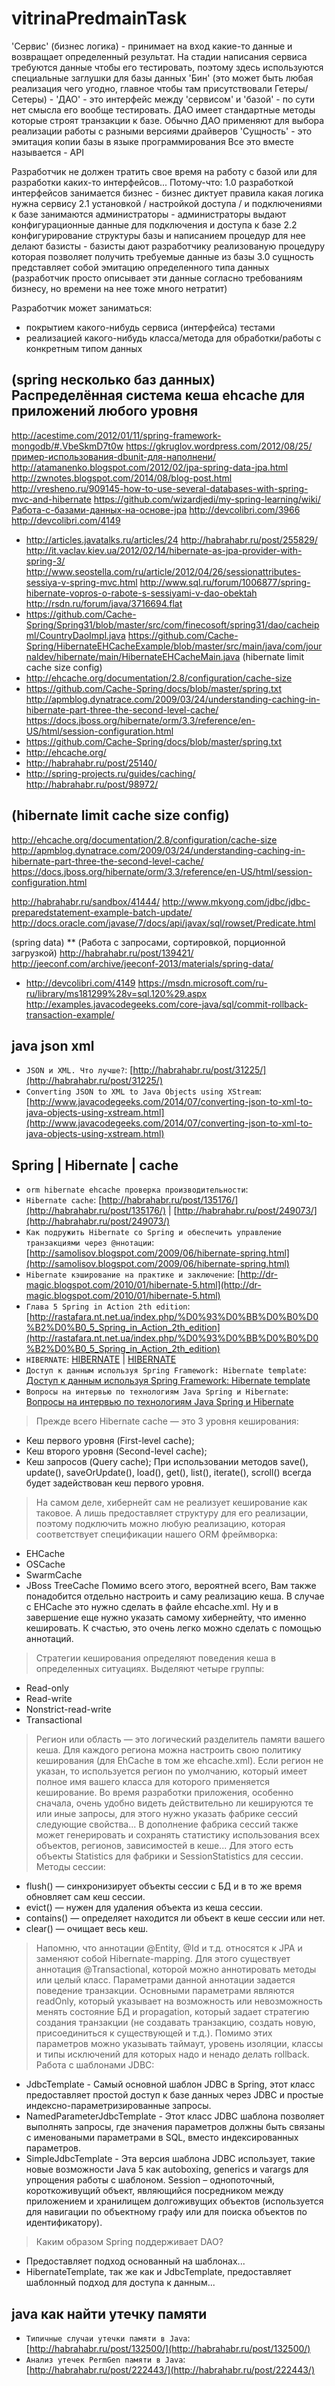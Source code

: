vitrinaPredmainTask
===================

'Сервис' (бизнес логика) - принимает на вход какие-то данные и возвращает определенный результат. На стадии написания сервиса требуются данные чтобы его тестировать, поэтому здесь используются специальные заглушки для базы данных
'Бин' (это может быть любая реализация чего угодно, главное чтобы там присутствовали Гетеры/Сетеры) -
'ДАО' - это интерфейс между 'сервисом' и 'базой' - по сути нет смысла его вообще тестировать. ДАО имеет стандартные методы которые строят транзакции к базе. Обычно ДАО применяют для выбора реализации работы с разными версиями драйверов
'Сущность' - это эмитация копии базы в языке программирования
Все это вместе называется - API


Разработчик не должен тратить свое время на работу с базой или для разработки каких-то интерфейсов...
Потому-что:
1.0 разработкой интерфейсов занимается бизнес - бизнес диктует правила какая логика нужна сервису
2.1 установкой / настройкой доступа / и подключениями к базе занимаются администраторы - администраторы выдают конфигурационные данные для подключения и доступа к базе
2.2 конфигурирование структуры базы и написанием процедур для нее делают базисты - базисты дают разработчику реализованую процедуру которая позволяет получить требуемые данные из базы
3.0 сущность представляет собой эмитацию определенного типа данных (разработчик просто описывает эти данные согласно требованиям бизнесу, но времени на нее тоже много нетратит)

Разработчик может заниматься:
- покрытием какого-нибудь сервиса (интерфейса) тестами
- реализацией какого-нибудь класса/метода для обработки/работы с конкретным типом данных



(spring несколько баз данных) Распределённая система кеша ehcache для приложений любого уровня
---
http://acestime.com/2012/01/11/spring-framework-mongodb/#.VbeSkmD7t0w
https://gkruglov.wordpress.com/2012/08/25/пример-использования-dbunit-для-наполнени/
http://atamanenko.blogspot.com/2012/02/jpa-spring-data-jpa.html
http://zwnotes.blogspot.com/2014/08/blog-post.html
http://vresheno.ru/909145-how-to-use-several-databases-with-spring-mvc-and-hibernate
https://github.com/wizardjedi/my-spring-learning/wiki/Работа-с-базами-данных-на-основе-jpa
http://devcolibri.com/3966
http://devcolibri.com/4149
* http://articles.javatalks.ru/articles/24
http://habrahabr.ru/post/255829/
http://it.vaclav.kiev.ua/2012/02/14/hibernate-as-jpa-provider-with-spring-3/
http://www.seostella.com/ru/article/2012/04/26/sessionattributes-sessiya-v-spring-mvc.html
http://www.sql.ru/forum/1006877/spring-hibernate-vopros-o-rabote-s-sessiyami-v-dao-obektah
http://rsdn.ru/forum/java/3716694.flat
* https://github.com/Cache-Spring/Spring31/blob/master/src/com/finecosoft/spring31/dao/cacheipml/CountryDaoImpl.java
https://github.com/Cache-Spring/HibernateEHCacheExample/blob/master/src/main/java/com/journaldev/hibernate/main/HibernateEHCacheMain.java
(hibernate limit cache size config)
* http://ehcache.org/documentation/2.8/configuration/cache-size
* https://github.com/Cache-Spring/docs/blob/master/spring.txt
http://apmblog.dynatrace.com/2009/03/24/understanding-caching-in-hibernate-part-three-the-second-level-cache/
https://docs.jboss.org/hibernate/orm/3.3/reference/en-US/html/session-configuration.html
* https://github.com/Cache-Spring/docs/blob/master/spring.txt
* http://ehcache.org/
* http://habrahabr.ru/post/25140/
* http://spring-projects.ru/guides/caching/
http://habrahabr.ru/post/98972/

(hibernate limit cache size config)
-----
http://ehcache.org/documentation/2.8/configuration/cache-size
http://apmblog.dynatrace.com/2009/03/24/understanding-caching-in-hibernate-part-three-the-second-level-cache/
https://docs.jboss.org/hibernate/orm/3.3/reference/en-US/html/session-configuration.html


http://habrahabr.ru/sandbox/41444/
http://www.mkyong.com/jdbc/jdbc-preparedstatement-example-batch-update/
http://docs.oracle.com/javase/7/docs/api/javax/sql/rowset/Predicate.html

(spring data)
** (Работа с запросами, сортировкой, порционной загрузкой) http://habrahabr.ru/post/139421/
http://jeeconf.com/archive/jeeconf-2013/materials/spring-data/
* http://devcolibri.com/4149
https://msdn.microsoft.com/ru-ru/library/ms181299%28v=sql.120%29.aspx
http://examples.javacodegeeks.com/core-java/sql/commit-rollback-transaction-example/



java json xml
---

* `JSON и XML. Что лучше?`: [http://habrahabr.ru/post/31225/](http://habrahabr.ru/post/31225/)
* `Converting JSON to XML to Java Objects using XStream`: [http://www.javacodegeeks.com/2014/07/converting-json-to-xml-to-java-objects-using-xstream.html](http://www.javacodegeeks.com/2014/07/converting-json-to-xml-to-java-objects-using-xstream.html)

Spring | Hibernate | cache
---
* `orm hibernate ehcache проверка производительности`:
* `Hibernate cache`: [http://habrahabr.ru/post/135176/](http://habrahabr.ru/post/135176/) | [http://habrahabr.ru/post/249073/](http://habrahabr.ru/post/249073/)
* `Как подружить Hibernate со Spring и обеспечить управление транзакциями через @ннотации`: [http://samolisov.blogspot.com/2009/06/hibernate-spring.html](http://samolisov.blogspot.com/2009/06/hibernate-spring.html)
* `Hibernate кэширование на практике и заключение`: [http://dr-magic.blogspot.com/2010/01/hibernate-5.html](http://dr-magic.blogspot.com/2010/01/hibernate-5.html)
* `Глава 5 Spring in Action 2th edition`: [http://rastafara.nt.net.ua/index.php/%D0%93%D0%BB%D0%B0%D0%B2%D0%B0_5_Spring_in_Action_2th_edition](http://rastafara.nt.net.ua/index.php/%D0%93%D0%BB%D0%B0%D0%B2%D0%B0_5_Spring_in_Action_2th_edition)
* `HIBERNATE`: [HIBERNATE](http://www.google.com.ua/url?sa=t&rct=j&q=&esrc=s&frm=1&source=web&cd=10&cad=rja&uact=8&ved=0CF4QFjAJahUKEwiV9LWd5KvHAhUkpnIKHeiIA_c&url=http%3A%2F%2Fwww.bsu.by%2Fsm.aspx%3Fguid%3D88083&ei=r43PVdXgB6TMygPokY64Dw&usg=AFQjCNEV0OENpiVX9Hhm5KIGqmwuBSRJOw&sig2=xpM-uTZ6EzH7VmbyS-uVvA&bvm=bv.99804247,d.bGQ) | [HIBERNATE](http://www.studfiles.ru/preview/1182402/)
* `Доступ к данным используя Spring Framework: Hibernate template`: [Доступ к данным используя Spring Framework: Hibernate template](http://www.spring-source.ru/articles.php?type=manual&theme=articles&docs=article_08)
* `Вопросы на интервью по технологиям Java Spring и Hibernate`: [Вопросы на интервью по технологиям Java Spring и Hibernate](http://j4sq.blogspot.com/2012/01/java-spring-hibernate.html)

> Прежде всего Hibernate cache — это 3 уровня кеширования:
* Кеш первого уровня (First-level cache);
* Кеш второго уровня (Second-level cache);
* Кеш запросов (Query cache);
При использовании методов save(), update(), saveOrUpdate(), load(), get(), list(), iterate(), scroll() всегда будет задействован кеш первого уровня.
> На самом деле, хибернейт сам не реализует кеширование как таковое. А лишь предоставляет структуру для его реализации, поэтому подключить можно любую реализацию, которая соответствует спецификации нашего ORM фреймворка:
* EHCache
* OSCache
* SwarmCache
* JBoss TreeCache
Помимо всего этого, вероятней всего, Вам также понадобится отдельно настроить и саму реализацию кеша. В случае с EHCache это нужно сделать в файле ehcache.xml.
Ну и в завершение еще нужно указать самому хибернейту, что именно кешировать. К счастью, это очень легко можно сделать с помощью аннотаций.
> Стратегии кеширования определяют поведения кеша в определенных ситуациях. Выделяют четыре группы:
* Read-only
* Read-write
* Nonstrict-read-write
* Transactional
> Регион или область — это логический разделитель памяти вашего кеша. Для каждого региона можна настроить свою политику кеширования (для EhCache в том же ehcache.xml). Если регион не указан, то используется регион по умолчанию, который имеет полное имя вашего класса для которого применяется кеширование.
> Во время разработки приложения, особенно сначала, очень удобно видеть действительно ли кешируются те или иные запросы, для этого нужно указать фабрике сессий следующие свойства...
В дополнение фабрика сессий также может генерировать и сохранять статистику использования всех объектов, регионов, зависимостей в кеше...
Для этого есть объекты Statistics для фабрики и SessionStatistics для сессии.
> Методы сессии:
* flush() — синхронизирует объекты сессии с БД и в то же время обновляет сам кеш сессии.
* evict() — нужен для удаления объекта из кеша cессии.
* contains() — определяет находится ли объект в кеше сессии или нет.
* clear() — очищает весь кеш.

> Напомню, что аннотации @Entity, @Id и т.д. относятся к JPA и заменяют собой Hibernate-mapping.
> Для этого существует аннотация @Transactional, которой можно аннотировать методы или целый класс. Параметрами данной аннотации задается поведение транзакции. Основными параметрами являются readOnly, который указывает на возможность или невозможность менять состояние БД и propagation, который задает стратегию создания транзакции (не создавать транзакцию, создать новую, присоединиться к существующей и т.д.). Помимо этих параметров можно указывать таймаут, уровень изоляции, классы и типы исключений для которых надо и ненадо делать rollback.
> Работа с шаблонами JDBC:
* JdbcTemplate - Самый основной шаблон JDBC в Spring, этот класс предоставляет простой доступ к базе данных через JDBC и простые индексно-параметризированные запросы.
* NamedParameterJdbcTemplate - Этот класс JDBC шаблона позволяет выполнять запросы, где значения параметров должны быть связаны с именоваными параметрами в SQL, вместо индексированных параметров.
* SimpleJdbcTemplate - Эта версия шаблона JDBC использует, такие новые возможности Java 5 как autoboxing, generics и varargs для упрощения работы с шаблоном.
Session – однопоточный, короткоживущий объект, являющийся посредником между приложением и хранилищем долгоживущих объектов (используется для навигации по объектному графу или для поиска объектов по идентификатору).

> Каким образом Spring поддерживает DAO?
* Предоставляет подход основанный на шаблонах...
* HibernateTemplate, так же как и JdbcTemplate, предоставляет шаблонный подход для доступа к данным...




java как найти утечку памяти
---
* `Типичные случаи утечки памяти в Java`: [http://habrahabr.ru/post/132500/](http://habrahabr.ru/post/132500/)
* `Анализ утечек PermGen памяти в Java`: [http://habrahabr.ru/post/222443/](http://habrahabr.ru/post/222443/)
